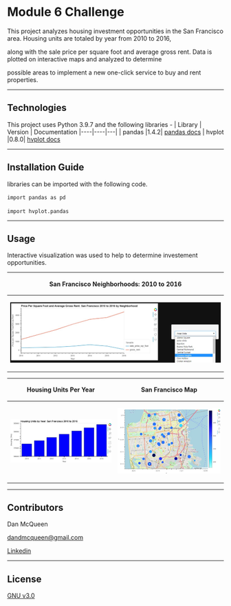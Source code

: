 # Module 6 Challenge

This project analyzes housing investment opportunities in the San Francisco area.  Housing units are totaled by year from 2010 to 2016,

along with the sale price per square foot and average gross rent. Data is plotted on interactive maps and analyzed to determine

possible areas to implement a new one-click service to buy and rent properties.

---

## Technologies

This project uses Python 3.9.7 and the following libraries - 
| Library | Version | Documentation
|----|----|---|
| pandas |1.4.2| [pandas docs](https://pandas.pydata.org/docs)
| hvplot |0.8.0| [hvplot docs](https://hvplot.holoviz.org/)



---

## Installation Guide

libraries can be imported with the following code.

```
import pandas as pd

import hvplot.pandas
```
---

## Usage

Interactive visualization was used to help to determine investement opportunities.

|<p align="center">San Francisco Neighborhoods: 2010 to 2016</p>|
|---|
|<p align="center"><img src="Images/lineplot.JPG" width=800/></p>|

|<p align="center">Housing Units Per Year</p>|<p align="center">San Francisco Map</p>|
|---|---|
|<p align="center"><img src="Images/bar.JPG" width=400/></p>|<p align="center"><img src="Images/geoview.JPG" width=400/></p>|




---

## Contributors

Dan McQueen

dandmcqueen@gmail.com

[Linkedin](https://www.linkedin.com/in/dan-mcqueen-4a5980238/)

---

## License

[GNU v3.0](LICENSE)

